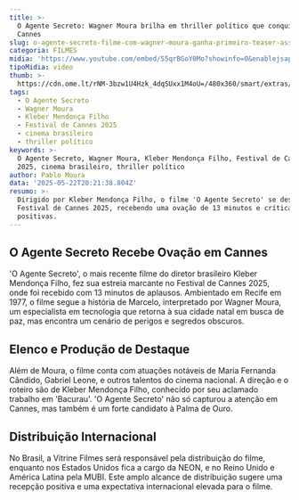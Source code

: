 ```yaml
---
title: >-
  O Agente Secreto: Wagner Moura brilha em thriller político que conquista
  Cannes
slug: o-agente-secreto-filme-com-wagner-moura-ganha-primeiro-teaser-assista
categoria: FILMES
midia: 'https://www.youtube.com/embed/55qrBGoY0Mo?showinfo=0&enablejsapi=1'
tipoMidia: video
thumb: >-
  https://cdn.ome.lt/rNM-3bzw1U4Hzk_4dqSUxx1M4oU=/480x360/smart/extras/conteudos/Captura_de_tela_2025-05-22_163601.png
tags:
  - O Agente Secreto
  - Wagner Moura
  - Kleber Mendonça Filho
  - Festival de Cannes 2025
  - cinema brasileiro
  - thriller político
keywords: >-
  O Agente Secreto, Wagner Moura, Kleber Mendonça Filho, Festival de Cannes
  2025, cinema brasileiro, thriller político
author: Pablo Moura
data: '2025-05-22T20:21:38.804Z'
resumo: >-
  Dirigido por Kleber Mendonça Filho, o filme 'O Agente Secreto' se destaca no
  Festival de Cannes 2025, recebendo uma ovação de 13 minutos e críticas
  positivas.
---
```


## O Agente Secreto Recebe Ovação em Cannes

'O Agente Secreto', o mais recente filme do diretor brasileiro Kleber Mendonça Filho, fez sua estreia marcante no Festival de Cannes 2025, onde foi recebido com 13 minutos de aplausos. Ambientado em Recife em 1977, o filme segue a história de Marcelo, interpretado por Wagner Moura, um especialista em tecnologia que retorna à sua cidade natal em busca de paz, mas encontra um cenário de perigos e segredos obscuros.

## Elenco e Produção de Destaque

Além de Moura, o filme conta com atuações notáveis de Maria Fernanda Cândido, Gabriel Leone, e outros talentos do cinema nacional. A direção e o roteiro são de Kleber Mendonça Filho, conhecido por seu aclamado trabalho em 'Bacurau'. 'O Agente Secreto' não só capturou a atenção em Cannes, mas também é um forte candidato à Palma de Ouro.

## Distribuição Internacional

No Brasil, a Vitrine Filmes será responsável pela distribuição do filme, enquanto nos Estados Unidos fica a cargo da NEON, e no Reino Unido e América Latina pela MUBI. Este amplo alcance de distribuição sugere uma recepção positiva e uma expectativa internacional elevada para o filme.
